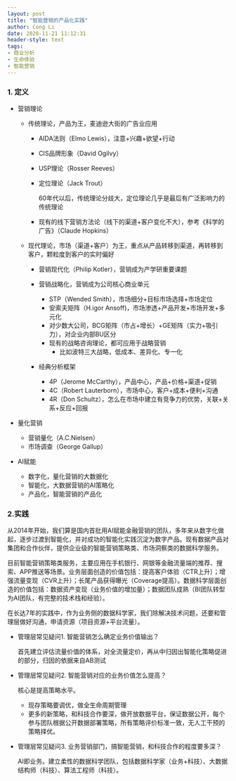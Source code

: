 ```yaml
---
layout: post
title: "智能营销的产品化实践"
author: Cong Li
date: 2020-11-21 11:12:31
header-style: text
tags:
- 商业分析
- 生命体验
- 智能营销
---
```

### 1. 定义

- 营销理论

  - 传统理论，产品为王，麦迪逊大街的广告业应用

    - AIDA法则（Elmo Lewis），注意+兴趣+欲望+行动

    - CIS品牌形象（David Ogilvy）

    - USP理论（Rosser Reeves）

    - 定位理论（Jack Trout）

      60年代以后，传统理论分歧大，定位理论几乎是最后有广泛影响力的传统理论

    - 现有的线下营销方法论（线下的渠道+客户变化不大），参考《科学的广告》（Claude Hopkins）

  - 现代理论，市场（渠道+客户）为王，重点从产品转移到渠道，再转移到客户，颗粒度到客户的实时偏好

    - 营销现代化（Philip Kotler），营销成为产学研重要课题
    - 营销战略化，营销成为公司核心商业单元
      - STP（Wended Smith），市场细分+目标市场选择+市场定位
      - 安索夫矩阵（H.igor Ansoff)，市场渗透+产品开发+市场开发+多元化
      - 对少数大公司，BCG矩阵（市占+增长）+GE矩阵（实力+吸引力），对企业内部BU区分
      - 现有的战略咨询理论，都可应用于战略营销
        - 比如波特三大战略，低成本、差异化、专一化
      
    - 经典分析框架
      - 4P（Jerome McCarthy），产品中心，产品+价格+渠道+促销
      - 4C（Robert Lauterborn），市场中心，客户+成本+便利+沟通
      - 4R（Don Schultz），怎么在市场中建立有竞争力的优势，关联+关系+反应+回报

- 量化营销

  - 营销量化（A.C.Nielsen）
  - 市场调查（George Gallup）

- AI赋能

  - 数字化，量化营销的大数据化
  - 智能化，大数据营销的AI策略化
  - 产品化，智能营销的产品化

### 2.实践

从2014年开始，我们算是国内首批用AI赋能金融营销的团队，多年来从数字化做起，逐步过渡到智能化，并对成功的智能化实践沉淀为数字产品。现有数据产品对集团和合作伙伴，提供企业级的智能营销策略类、市场洞察类的数据科学服务。

目前智能营销策略类服务，主要应用在手机银行、网银等金融流量端的推荐、搜索、APP推送等场景。业务层面创造的价值包括：提高客户体验（CTR上升）；增强流量变现（CVR上升）；长尾产品获得曝光（Coverage提高）。数据科学层面创造的价值包括：数据资产变现（业务价值的增加量）；数据团队成熟（BI团队转型为AI团队，有完整的技术栈和经验）。

在长达7年的实践中，作为业务侧的数据科学家，我们除解决技术问题，还要和管理层做好沟通，申请资源（项目资源+平台流量）。

- 管理层常见疑问1. 智能营销怎么确定业务价值输出？

   首先建立评估流量价值的体系，对全流量定价，再从中归因出智能化策略促进的部分，归因的依据来自AB测试

- 管理层常见疑问2. 智能营销对应的业务价值怎么提高？

  核心是提高策略水平。

  - 现存策略要调优，做全生命周期管理
  - 更多的新策略，和科技合作要深，做开放数据平台，保证数据公开，每个参与团队根据公开数据部署策略，所有策略评价标准一致，无人工干预的策略择优。

- 管理层常见疑问3. 业务营销部门，搞智能营销，和科技合作的程度要多深？

  AI即业务。建立柔性的数据科学团队，包括数据科学家（业务+科技）、大数据结构师（科技）、算法工程师（科技）。

